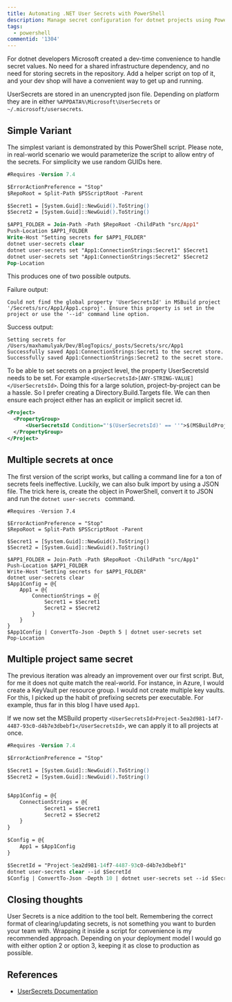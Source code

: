 ```yaml
---
title: Automating .NET User Secrets with PowerShell
description: Manage secret configuration for dotnet projects using PowerShell
tags:
  - powershell
commentid: '1304' 
---
```

For dotnet developers Microsoft created a dev-time convenience to handle secret values.
No need for a shared infrastructure dependency, and no need for storing secrets in the repository.
Add a helper script on top of it, and your dev shop will have a convenient way to get up and running.

UserSecrets are stored in an unencrypted json file. Depending on platform they are in either `%APPDATA%\Microsoft\UserSecrets` or `~/.microsoft/usersecrets`.

## Simple Variant

The simplest variant is demonstrated by this PowerShell script.
Please note, in real-world scenario we would parameterize the script to allow entry of the secrets.
For simplicity we use random GUIDs here.

```ps
#Requires -Version 7.4

$ErrorActionPreference = "Stop"
$RepoRoot = Split-Path $PSScriptRoot -Parent

$Secret1 = [System.Guid]::NewGuid().ToString()
$Secret2 = [System.Guid]::NewGuid().ToString()

$APP1_FOLDER = Join-Path -Path $RepoRoot -ChildPath "src/App1"
Push-Location $APP1_FOLDER
Write-Host "Setting secrets for $APP1_FOLDER"
dotnet user-secrets clear
dotnet user-secrets set "App1:ConnectionStrings:Secret1" $Secret1
dotnet user-secrets set "App1:ConnectionStrings:Secret2" $Secret2
Pop-Location
```

This produces one of two possible outputs. 

Failure output:
```output
Could not find the global property 'UserSecretsId' in MSBuild project '/Secrets/src/App1/App1.csproj'. Ensure this property is set in the project or use the '--id' command line option.
```

Success output:
```output
Setting secrets for /Users/maxhamulyak/Dev/BlogTopics/_posts/Secrets/src/App1
Successfully saved App1:ConnectionStrings:Secret1 to the secret store.
Successfully saved App1:ConnectionStrings:Secret2 to the secret store.
```

To be able to set secrets on a project level, the property UserSecretsId needs to be set.
For example `<UserSecretsId>[ANY-STRING-VALUE]</UserSecretsId>`.
Doing this for a large solution, project-by-project can be a hassle. So I prefer creating a Directory.Build.Targets file.
We can then ensure each project either has an explicit or implicit secret id.

```xml
<Project>
  <PropertyGroup>
      <UserSecretsId Condition="'$(UserSecretsId)' == ''">$(MSBuildProjectName)-dev-secrets</UserSecretsId>
  </PropertyGroup>
</Project>
```


## Multiple secrets at once

The first version of the script works, but calling a command line for a ton of secrets feels ineffective.
Luckily, we can also bulk import by using a JSON file.
The trick here is, create the object in PowerShell, convert it to JSON and run the `dotnet user-secrets ` command.

```
#Requires -Version 7.4

$ErrorActionPreference = "Stop"
$RepoRoot = Split-Path $PSScriptRoot -Parent

$Secret1 = [System.Guid]::NewGuid().ToString()
$Secret2 = [System.Guid]::NewGuid().ToString()

$APP1_FOLDER = Join-Path -Path $RepoRoot -ChildPath "src/App1"
Push-Location $APP1_FOLDER
Write-Host "Setting secrets for $APP1_FOLDER"
dotnet user-secrets clear
$App1Config = @{
    App1 = @{
        ConnectionStrings = @{
            Secret1 = $Secret1
            Secret2 = $Secret2
        }
    }
}
$App1Config | ConvertTo-Json -Depth 5 | dotnet user-secrets set
Pop-Location
```

## Multiple project same secret

The previous iteration was already an improvement over our first script.
But, for me it does not quite match the real-world. For instance, in Azure, I would create a KeyVault per resource group. I would not create multiple key vaults. For this, I picked up the habit of prefixing secrets per executable. For example, thus far in this blog I have used `App1`.

If we now set the MSBuild property `<UserSecretsId>Project-5ea2d981-14f7-4487-93c0-d4b7e3dbebf1</UserSecretsId>`, we can apply it to all projects at once.

```ps
#Requires -Version 7.4

$ErrorActionPreference = "Stop"

$Secret1 = [System.Guid]::NewGuid().ToString()
$Secret2 = [System.Guid]::NewGuid().ToString()


$App1Config = @{
    ConnectionStrings = @{
            Secret1 = $Secret1
            Secret2 = $Secret2
    }
}

$Config = @{
    App1 = $App1Config
}

$SecretId = "Project-5ea2d981-14f7-4487-93c0-d4b7e3dbebf1"
dotnet user-secrets clear --id $SecretId
$Config | ConvertTo-Json -Depth 10 | dotnet user-secrets set --id $SecretId
```

## Closing thoughts

User Secrets is a nice addition to the tool belt. Remembering the correct format of clearing/updating secrets, is not something you want to burden your team with. Wrapping it inside a script for convenience is my recommended approach.
Depending on your deployment model I would go with either option 2 or option 3, keeping it as close to production as possible.

## References

- [UserSecrets Documentation](https://learn.microsoft.com/en-us/aspnet/core/security/app-secrets)